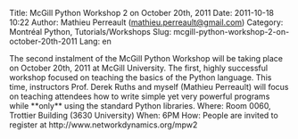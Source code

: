 Title: McGill Python Workshop 2 on October 20th, 2011
Date: 2011-10-18 10:22
Author: Mathieu Perreault (mathieu.perreault@gmail.com)
Category: Montréal Python, Tutorials/Workshops
Slug: mcgill-python-workshop-2-on-october-20th-2011
Lang: en

<!--:en-->
<div>
The second instalment of the McGill Python Workshop will be taking place
on October 20th, 2011 at McGill University. The first, highly successful
workshop focused on teaching the basics of the Python language. This
time, instructors Prof. Derek Ruths and myself (Mathieu Perreault) will
focus on teaching attendees how to write simple yet very powerful
programs while **only** using the standard Python libraries. Where: Room
0060, Trottier Building (3630 University) When: 6PM How: People are
invited to register at http://www.networkdynamics.org/mpw2
</div>


